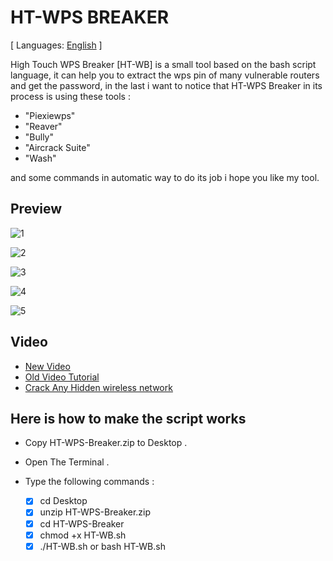 # HT-WPS BREAKER

[ Languages: [English](README.md) ]

High Touch WPS Breaker [HT-WB] is a small tool based on the bash script language, it can help you to extract the wps pin of many vulnerable
routers and get the password, in the last i want to notice that HT-WPS Breaker in its process is using these tools :

* "Piexiewps"
* "Reaver"
* "Bully"
* "Aircrack Suite"
* "Wash"

and some commands in automatic way to do its job i hope you like my tool.

## Preview

![1](http://i.imgur.com/S2Phf7R.jpg)

![2](http://i.imgur.com/fQ2LXBm.jpg)

![3](http://i.imgur.com/MOrVEgg.jpg)

![4](http://i.imgur.com/BrU8UN2.jpg)

![5](https://i.imgur.com/lcw99nN.png)


## Video

* [New Video](https://www.youtube.com/watch?v=VUiitRwgCtw)
* [Old Video Tutorial](https://www.youtube.com/watch?v=GZX-cDD7gN8)
* [Crack Any Hidden wireless network](https://www.youtube.com/watch?v=jpGIFdM_7zY)

## Here is how to make the script works

* Copy HT-WPS-Breaker.zip to Desktop .
* Open The Terminal .
* Type the following commands :

    - [X] cd Desktop
    - [X] unzip HT-WPS-Breaker.zip
    - [X] cd HT-WPS-Breaker
    - [X] chmod +x HT-WB.sh
    - [X] ./HT-WB.sh  or  bash HT-WB.sh
